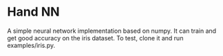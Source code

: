 # Hand NN 
A simple neural network implementation based on numpy. It can train and get good accuracy on the iris dataset. To test, clone it and run examples/iris.py.

